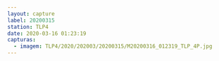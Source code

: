 ```yaml
---
layout: capture
label: 20200315
station: TLP4
date: 2020-03-16 01:23:19
capturas:
  - imagem: TLP4/2020/202003/20200315/M20200316_012319_TLP_4P.jpg
---
```

